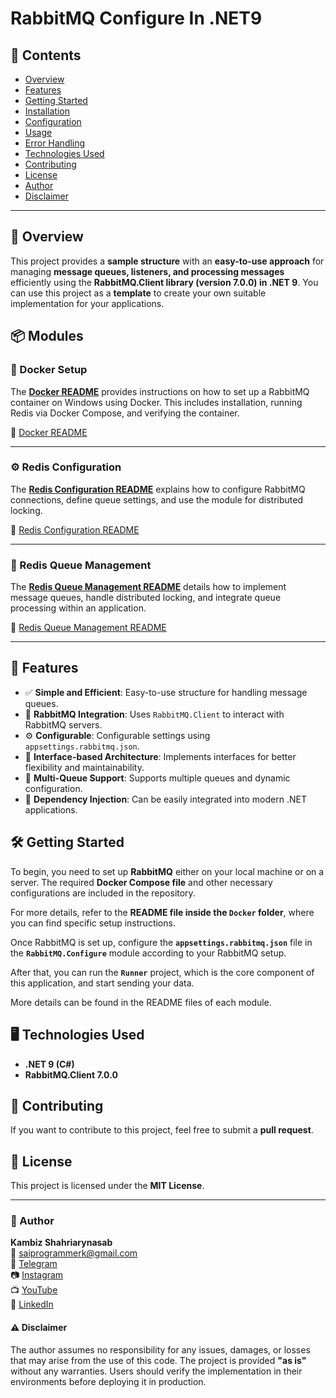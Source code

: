 ﻿# RabbitMQ Configure In .NET9

## 📌 Contents
- [Overview](#overview)
- [Features](#features)
- [Getting Started](#getting-started)
- [Installation](#installation)
- [Configuration](#configuration)
- [Usage](#usage)
- [Error Handling](#error-handling)
- [Technologies Used](#technologies-used)
- [Contributing](#contributing)
- [License](#license)
- [Author](#author)
- [Disclaimer](#disclaimer)

---

## 📖 Overview
This project provides a **sample structure** with an **easy-to-use approach** for managing **message queues, listeners, and processing messages** efficiently using the **RabbitMQ.Client library (version 7.0.0) in .NET 9**. You can use this project as a **template** to create your own suitable implementation for your applications.

## 📦 Modules

### 🚀 Docker Setup
The **[Docker README](Docker/README.md)** provides instructions on how to set up a RabbitMQ container on Windows using Docker. This includes installation, running Redis via Docker Compose, and verifying the container.

📄 [Docker README](Docker/README.md)

---

### ⚙️ Redis Configuration
The **[Redis Configuration README](RabbitMQ.Configure/README.md)** explains how to configure RabbitMQ connections, define queue settings, and use the module for distributed locking.

📄 [Redis Configuration README](RabbitMQ.Configure/README.md)

---

### 📡 Redis Queue Management
The **[Redis Queue Management README](Runner/README.md)** details how to implement message queues, handle distributed locking, and integrate queue processing within an application.

📄 [Redis Queue Management README](Runner/README.md)

---
## 🚀 Features
- ✅ **Simple and Efficient**: Easy-to-use structure for handling message queues.
- 📡 **RabbitMQ Integration**: Uses `RabbitMQ.Client` to interact with RabbitMQ servers.
- ⚙️ **Configurable**: Configurable settings using `appsettings.rabbitmq.json`.
- 🔌 **Interface-based Architecture**: Implements interfaces for better flexibility and maintainability.
- 🎯 **Multi-Queue Support**: Supports multiple queues and dynamic configuration.
- 🔄 **Dependency Injection**: Can be easily integrated into modern .NET applications.

## 🛠 Getting Started

To begin, you need to set up **RabbitMQ** either on your local machine or on a server. The required **Docker Compose file** and other necessary configurations are included in the repository.

For more details, refer to the **README file inside the `Docker` folder**, where you can find specific setup instructions.

Once RabbitMQ is set up, configure the **`appsettings.rabbitmq.json`** file in the **`RabbitMQ.Configure`** module according to your RabbitMQ setup.

After that, you can run the **`Runner`** project, which is the core component of this application, and start sending your data.

More details can be found in the README files of each module.

## 🖥️ Technologies Used

- **.NET 9 (C#)**
- **RabbitMQ.Client 7.0.0**

## 🤝 Contributing

If you want to contribute to this project, feel free to submit a **pull request**.

## 📜 License
This project is licensed under the **MIT License**.

---

### 👤 Author
**Kambiz Shahriarynasab**  
📧 [saiprogrammerk@gmail.com](mailto:saiprogrammerk@gmail.com)  
🔗 [Telegram](https://t.me/pr_kami)  
📷 [Instagram](https://www.instagram.com/pr.kami.sh/)  
📺 [YouTube](https://www.youtube.com/channel/UCqjjdsFRXliDa7K612BZtmA)  
💼 [LinkedIn](https://www.linkedin.com/public-profile/settings?trk=d_flagship3_profile_self_view_public_profile)

#### ⚠️ Disclaimer
The author assumes no responsibility for any issues, damages, or losses that may arise from the use of this code. The project is provided **"as is"** without any warranties. Users should verify the implementation in their environments before deploying it in production.